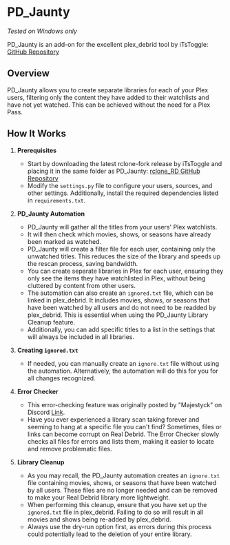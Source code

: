# PD_Jaunty
*Tested on Windows only*

PD_Jaunty is an add-on for the excellent plex_debrid tool by iTsToggle:
[GitHub Repository](https://github.com/itsToggle/plex_debrid)

## Overview
PD_Jaunty allows you to create separate libraries for each of your Plex users, filtering only the content they have added to their watchlists and have not yet watched. This can be achieved without the need for a Plex Pass.

## How It Works
1. **Prerequisites**
   - Start by downloading the latest rclone-fork release by iTsToggle and placing it in the same folder as PD_Jaunty:
     [rclone_RD GitHub Repository](https://github.com/itsToggle/rclone_RD#windows)
   - Modify the `settings.py` file to configure your users, sources, and other settings. Additionally, install the required dependencies listed in `requirements.txt`.

2. **PD_Jaunty Automation**
   - PD_Jaunty will gather all the titles from your users' Plex watchlists.
   - It will then check which movies, shows, or seasons have already been marked as watched.
   - PD_Jaunty will create a filter file for each user, containing only the unwatched titles. This reduces the size of the library and speeds up the rescan process, saving bandwidth.
   - You can create separate libraries in Plex for each user, ensuring they only see the items they have watchlisted in Plex, without being cluttered by content from other users.
   - The automation can also create an `ignored.txt` file, which can be linked in plex_debrid. It includes movies, shows, or seasons that have been watched by all users and do not need to be readded by plex_debrid. This is essential when using the PD_Jaunty Library Cleanup feature.
   - Additionally, you can add specific titles to a list in the settings that will always be included in all libraries.

3. **Creating `ignored.txt`**
   - If needed, you can manually create an `ignore.txt` file without using the automation. Alternatively, the automation will do this for you for all changes recognized.

4. **Error Checker**
   - This error-checking feature was originally posted by "Majestyck" on Discord [Link](https://discord.com/channels/1021692389368283158/1155806221408931881/1156150014096191528).
   - Have you ever experienced a library scan taking forever and seeming to hang at a specific file you can't find? Sometimes, files or links can become corrupt on Real Debrid. The Error Checker slowly checks all files for errors and lists them, making it easier to locate and remove problematic files.

5. **Library Cleanup**
   - As you may recall, the PD_Jaunty automation creates an `ignore.txt` file containing movies, shows, or seasons that have been watched by all users. These files are no longer needed and can be removed to make your Real Debrid library more lightweight.
   - When performing this cleanup, ensure that you have set up the `ignored.txt` file in plex_debrid. Failing to do so will result in all movies and shows being re-added by plex_debrid.
   - Always use the dry-run option first, as errors during this process could potentially lead to the deletion of your entire library.
